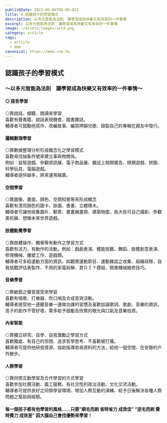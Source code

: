 ```yaml
---
publishDate: 2023-06-06T00:00:02Z
title: 4.認識孩子的學習模式
description: 以多元智能為法則　讓學習成為快樂又有效率的一件事情
excerpt: 以多元智能為法則　讓學習成為快樂又有效率的一件事情
image: ~/assets/images/art4.png
category: article
tags:
  - article
  - mme
canonical: https://mme.com.tw
---
```


## 認識孩子的學習模式
### ～以多元智能為法則　讓學習成為快樂又有效率的一件事情～
#### ◎ 語言學習
◎靠說話、傾聽、閱讀來學習  
喜歡有聲書籍、說話表現機會、圖書雜誌。  
輔導者可鼓勵他寫作、改編故事、編寫押韻兒歌、錄製自己的專輯在親友中發行。  

#### 邏輯數理學習
◎靠數據整理分析形成概念化之學習模式  
喜歡尋找抽象符號來建立事與物關係。  
例如：益智遊戲、參觀資訊展、電子商品展、雜誌上相關廣告、棋類遊戲、拼圖、科學玩具、電腦遊戲。  
輔導者提供越多，將來運用越廣。  

#### 空間學習
◎靠圖像、畫面、顏色、空間知覺等來形成概念  
喜歡有漂亮顏色的圖卡、掛圖、書畫、立體積木。  
輔導者可讓他收集圖片、郵票、書畫展畫冊、建築物圖，長大些可自己攝影、參觀美術展、想像未來世界遊戲。  

#### 肢體動覺學習
◎靠肢體操作、觸覺等有動作之學習方式  
喜歡有活力、有動作的活動。例如：戲劇表演、體能挑戰、舞蹈、肢體創意表演、修理機械、雕塑工作、遊戲類。  
輔導者可多給運動方面的資訊，如觀賞運動節目、運動雜誌之收集、組織球隊、自我挑戰評估表製作、不用的家電拆解、買ＤＩＹ模組、簡單機械維修技巧。  

#### 音樂學習
◎靠敏銳之聲音感受來學習  
喜歡有唱歌、打樂器、吹口哨及合成音效活動。  
輔導者接受他一邊聽音樂一邊做功課的習慣及喜歡談論歌詞、歌劇、音樂的資訊，孩子的創作不管好壞，需多給予鼓勵及欣賞的眼光與口氣及音樂投資。  

#### 內省智能
◎靠獨立研究、自學、自我激勵之學習方式  
喜歡獨處、有自己的空間、追求哲學思考、不喜歡被打擾。  
輔導者可提供他研發資源、協助指導收尋資料的方法，給他一個空間、在安靜的戶外散步。  

#### 人際學習
◎靠同儕互動學習及合作學習的方式學習  
喜歡參加社團活動、義工服務、有社交性的政治活動、文化交流活動。  
輔導者可提供良好之同儕學習環境、增加人際互動的演練、給予日後解決各種人際問題之幫助與經驗。  

#### 每一個孩子都有他學習的風格……只要”順毛而刷  省時省力  成效佳” “逆毛而刷  費時費力  成效差” 因大腦自己會找優勢來學習！
